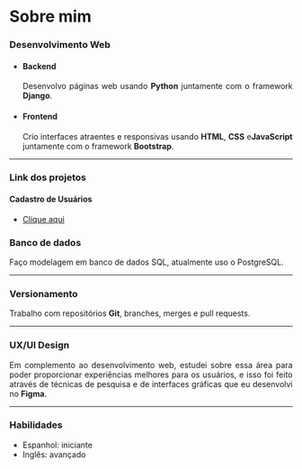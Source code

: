 <head>
  <h1>Sobre mim</h1>
</head>

<section>
  <div>
    <h3>Desenvolvimento Web</h3>
    <ul>
      <li>
        <h4>Backend</h4>
        <p align="justify">
          Desenvolvo páginas web usando <b>Python</b> juntamente com o framework <b>Django</b>.
        </p>
      </li>
      <li>
        <h4>Frontend</h4>
        <p align="justify">
          Crio interfaces atraentes e responsivas usando <b>HTML</b>, <b>CSS</b> e<b>JavaScript</b> juntamente com o framework <b>Bootstrap</b>.
        </p>
      </li>
    </ul>
  </div><hr>

  <div>
    <h3>Link dos projetos</h3>
    <h4>Cadastro de Usuários</h4>
    <ul>
      <li>
        <a href="https://cadastros-6p6u.onrender.com/">Clique aqui</a>
      </li>
    </ul>
  </div>

  <div>
    <h3>Banco de dados</h3>
    <p align="justify">
      Faço modelagem em banco de dados SQL, atualmente uso o PostgreSQL.
    </p>
  </div><hr>
  
  <div>
    <h3>Versionamento</h3>
    <p align="justify">
      Trabalho com repositórios <b>Git</b>, branches, merges e pull requests.
    </p>
  </div><hr>

  <div>
    <h3>UX/UI Design</h3>
    <p align="justify">
      Em complemento ao desenvolvimento web, estudei sobre essa área para poder proporcionar experiências melhores para os usuários, e isso
      foi feito através de técnicas de pesquisa e de interfaces gráficas que eu desenvolvi no <b>Figma</b>.
    </p>
  </div><hr>

  <div>
    <h3>Habilidades</h3>
    <ul>
      <li>
        Espanhol: iniciante
      </li>
      <li>
        Inglês: avançado
      </li>
    </ul>
  </div>
</section>
